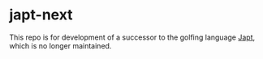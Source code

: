 # japt-next

This repo is for development of a successor to the golfing language [Japt](https://github.com/ETHproductions/japt), which is no longer maintained.

